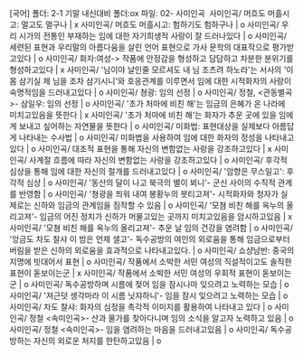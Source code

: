 [국어] 
폴더: 2-1 기말 내신대비
폴더:ox
파일: 02- 사미인곡
​
사미인곡/ 머흐도 머흘시고: 멀고도 멀구나		| x
사미인곡/ 머흐도 머흘시고: 험하기도 험하구나		| o
사미인곡/ 우리 시가의 전통인 부재하는 임에 대한 자기희생적 사랑이 잘 드러나있다		| o
사미인곡/ 세련된 표현과 우리말의 아름다움을 살린 언어 표현으로 가사 문학의 대표작으로 평가받고있다		| o
사미인곡/ 화자:여성-> 작품에 안정감을 형성하고 담담하고 차분한 분위기를 형성하고있다		| x
사미인곡/ '님이야 날인줄 모르셔도 내 님 조츠려 하노라'는 서사의 '이 몸 삼기실 제 님을 조차 삼기시니'와 호응관계를 이루면서 임에 대한 시적화자의 사랑이 숙명적임을 드러내고있다		| o
사미인곡/ 쳥광: 임의 선정		| o
사미인곡/ 정철, <관동별곡>- 삼일우: 임의 선정		| o
사미인곡/ '초가 처마에 비친 해'는 임금의 은혜가 온 나라에 미치고있음을 뜻한다		| x
사미인곡/ '초가 처마에 비친 해'는 화자가 추운 곳에 있을 임에게 보내고 싶어하는 자연물을 뜻한다		| o
사미인곡/ 미화법: 표현대상을 실제보다 아름답게 나타내는 수사법		| o
사미인곡/ 미화법을 사용하여 임에 대한 화자의 정성을 나타내고있다		| o
사미인곡/ 대조적 표현을 통해 자신의 변함없는 사랑을 강조하고있다		| x
사미인곡/ 사계절 흐름에 따라 자신의 변함없는 사랑을 강조하고있다		| o
사미인곡/ 후각적 심상을 통해 임에 대한 자신의 절개를 드러내고있다		| o
사미인곡/ '암향은 무스일고': 후각적 심상		| o
사미인곡/ '동산의 달이 나고 북극의 별이 뵈니'- 군신 사이의 수직적 관계를 반영함		| o
사미인곡/ '쳥광을 픠워 내여 봉황누의 븟티고져'- 시적화자와 청자가 실제로는 신하와 임금의 관계임을 짐작할 수 있음		| o
사미인곡/ '모쳠 비친 해를 옥누의 올리고져'- 임금의 어진 정치가 신하가 머물고있는 곳까지 미치고있음을 암시하고있음		| x
사미인곡/ '모쳠 비친 해를 옥누의 올리고져'- 추운 날 임의 건강을 염려함		| o
사미인곡/ '앙금도 차도 찰샤 이 밤은 언제 샐고'- 독수공방의 여인의 외로움을 통해 임금으로부터 버림을 받은 신하의 외로움을 효과적으로 나타내고있다.		| o
사미인곡/ 쇼샹남반: 중국의 지명에 빗대어서 표현		| o
사미인곡/ 작품에서 소박한 서민 여성의 직설적이고도 솔직한표현이 돋보이는군		| x
사미인곡/ 작품에서 소박한 서민 여성의 우회적 표현이 돋보이는군		| o
사미인곡/ 독수공방하며 시름에 젖어 임을 잠시나마 잊으려고 노력하는 모습		| o
사미인곡/ '져근덧 생각마라 이 시름 닛쟈하니'- 임을 잠시 잊으려고 노력하는 모습		| o
사미인곡/ 차도 찰샤: 화자의 심정을 촉각적 이미지를 활용하여 나타내고 있다		| o
사미인곡/ 정철 <속미인곡>- 산과 물가를 찾아다니며 임의 소식을 알고자 노력하고 있음		| o
사미인곡/ 정철 <속미인곡>- 임을 염려하는 마음을 드러내고있음		| o
사미인곡/ 독수공방하는 자신의 외로운 처지를 한탄하고있음		| o
​
